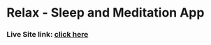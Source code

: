 # Relax - Sleep and Meditation App

### Live Site link: [click here](https://main--lively-truffle-749ab5.netlify.app)